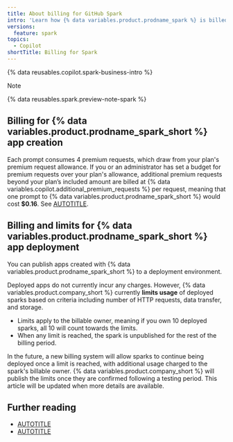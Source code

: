```yaml
---
title: About billing for GitHub Spark
intro: 'Learn how {% data variables.product.prodname_spark %} is billed for users.'
versions:
  feature: spark
topics:
  - Copilot
shortTitle: Billing for Spark
---
```


{% data reusables.copilot.spark-business-intro %}

> [!NOTE]
> {% data reusables.spark.preview-note-spark %}

## Billing for {% data variables.product.prodname_spark_short %} app creation

Each prompt consumes 4 premium requests, which draw from your plan's premium request allowance. If you or an administrator has set a budget for premium requests over your plan's allowance, additional premium requests beyond your plan’s included amount are billed at {% data variables.copilot.additional_premium_requests %} per request, meaning that one prompt to {% data variables.product.prodname_spark_short %} would cost **$0.16**. See [AUTOTITLE](/copilot/concepts/copilot-billing/understanding-and-managing-requests-in-copilot).

## Billing and limits for {% data variables.product.prodname_spark_short %} app deployment

You can publish apps created with {% data variables.product.prodname_spark_short %} to a deployment environment.

Deployed apps do not currently incur any charges. However, {% data variables.product.company_short %} currently **limits usage** of deployed sparks based on criteria including number of HTTP requests, data transfer, and storage.

* Limits apply to the billable owner, meaning if you own 10 deployed sparks, all 10 will count towards the limits.
* When any limit is reached, the spark is unpublished for the rest of the billing period.

In the future, a new billing system will allow sparks to continue being deployed once a limit is reached, with additional usage charged to the spark's billable owner. {% data variables.product.company_short %} will publish the limits once they are confirmed following a testing period. This article will be updated when more details are available.

## Further reading

* [AUTOTITLE](/copilot/responsible-use-of-github-copilot-features/responsible-use-of-github-spark)
* [AUTOTITLE](/copilot/tutorials/building-ai-app-prototypes)
